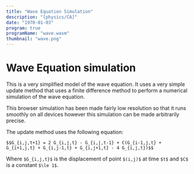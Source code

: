 ```yaml
---
title: "Wave Equation Simulation"
description: "[physics/CA]"
date: "1970-01-03"
program: true
programName: "wave.wasm"
thumbnail: "wave.png"
---
```


# Wave Equation simulation

This is a very simplified model of the wave equation.
It uses a very simple update method that uses a finite
difference method to perform a numerical simulation
of the wave equation.

This browser simulation has been made fairly low
resolution so that it runs smoothly on all devices
however this simulation can be made arbitrarily 
precise.

The update method uses the following equation:

`$$G_{i,j,t+1} = 2 G_{i,j,t} - G_{i,j,t-1} + C(G_{i-1,j,t} + G_{i+1,j,t} + G_{i,j-1,t} + G_{i,j+1,t} - 4 G_{i,j,t})$$`

Where `$G_{i,j,t}$` is the displacement of point `$(i,j)$` at time `$t$` and `$C$` is a constant `$\le 1$`.
